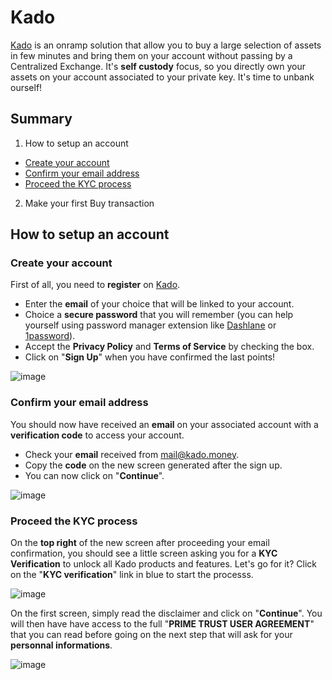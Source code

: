 # Kado

[Kado](https://www.kado.money/) is an onramp solution that allow you to buy a large selection of assets in few minutes and bring them on your account without passing by a Centralized Exchange. It's __self custody__ focus, so you directly own your assets on your account associated to your private key. It's time to unbank ourself!  

## Summary  
1. How to setup an account
  - [Create your account](https://github.com/StakeLab-Hub/Documentation/blob/main/Onramp/Kado/README.md#Create-your-account)
  - [Confirm your email address](https://github.com/StakeLab-Hub/Documentation/blob/main/Onramp/Kado/README.md#Confirm-your-email-address)
  - [Proceed the KYC process](https://github.com/StakeLab-Hub/Documentation/blob/main/Onramp/Kado/README.md#Proceed-the-KYC-process)

2. Make your first Buy transaction




## How to setup an account  
### Create your account  

First of all, you need to __register__ on [Kado](https://app.kado.money/signup).  
- Enter the __email__ of your choice that will be linked to your account.  
- Choice a __secure password__ that you will remember (you can help yourself using password manager extension like [Dashlane](https://www.dashlane.com/) or [1password](https://1password.com/)).  
- Accept the __Privacy Policy__ and __Terms of Service__ by checking the box.  
- Click on "__Sign Up__" when you have confirmed the last points!  

![image](https://user-images.githubusercontent.com/51711900/198523883-00cbfa26-6c16-4c0c-b9bc-017493533607.png)  

### Confirm your email address  

You should now have received an __email__ on your associated account with a __verification code__ to access your account.  
- Check your __email__ received from mail@kado.money.
- Copy the __code__ on the new screen generated after the sign up.  
- You can now click on "__Continue__".  

![image](https://user-images.githubusercontent.com/51711900/198527461-7e7a7ef5-aa32-47bf-93b5-cd07683c67e0.png)  

### Proceed the KYC process  

On the __top right__ of the new screen after proceeding your email confirmation, you should see a little screen asking you for a __KYC Verification__ to unlock all Kado products and features. Let's go for it? Click on the "__KYC verification__" link in blue to start the processs.    

![image](https://user-images.githubusercontent.com/51711900/198529537-33356d35-1bbe-4cc6-b0b6-f256f5809389.png)  

On the first screen, simply read the disclaimer and click on "__Continue__". 
You will then have have access to the full "__PRIME TRUST USER AGREEMENT__" that you can read before going on the next step that will ask for your __personnal informations__.  

![image](https://user-images.githubusercontent.com/51711900/198530658-8fd1eb3c-aec5-4c52-a351-db518f1545dd.png)  




